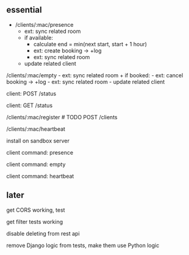 essential
---------

+ /clients/:mac/presence
    - ext: sync related room
    + if available:
        + calculate end = min(next start, start + 1 hour)
        - ext: create booking -> +log
        - ext: sync related room
    - update related client

/clients/:mac/empty
    - ext: sync related room
    + if booked:
        - ext: cancel booking -> +log
        - ext: sync related room
    - update related client

client: POST /status

client: GET /status

/clients/:mac/register  # TODO POST /clients

/clients/:mac/heartbeat

install on sandbox server

client command: presence

client command: empty

client command: heartbeat

later
-----

get CORS working, test

get filter tests working

disable deleting from rest api

remove Django logic from tests, make them use Python logic
